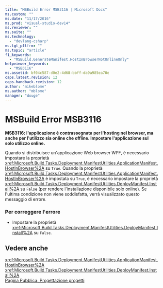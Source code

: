 ```yaml
---
title: "MSBuild Error MSB3116 | Microsoft Docs"
ms.custom: ""
ms.date: "11/17/2016"
ms.prod: "visual-studio-dev14"
ms.reviewer: ""
ms.suite: ""
ms.technology: 
  - "devlang-csharp"
ms.tgt_pltfrm: ""
ms.topic: "article"
f1_keywords: 
  - "MSBuild.GenerateManifest.HostInBrowserNotOnlineOnly"
helpviewer_keywords: 
  - "MSB3116"
ms.assetid: bf04c587-d0e2-4d68-bbff-da9a985ea70e
caps.latest.revision: 12
caps.handback.revision: 12
author: "mikeblome"
ms.author: "mblome"
manager: "douge"
---
```

# MSBuild Error MSB3116
**MSB3116: l'applicazione è contrassegnata per l'hosting nel browser, ma anche per l'utilizzo sia online che offline.  Impostare l'applicazione sul solo utilizzo online.**  
  
 Quando si distribuisce un'applicazione Web browser WPF, è necessario impostare la proprietà <xref:Microsoft.Build.Tasks.Deployment.ManifestUtilities.ApplicationManifest.HostInBrowser%2A> su `True`.  Quando la proprietà <xref:Microsoft.Build.Tasks.Deployment.ManifestUtilities.ApplicationManifest.HostInBrowser%2A> è impostata su `True`, è necessario impostare la proprietà <xref:Microsoft.Build.Tasks.Deployment.ManifestUtilities.DeployManifest.Install%2A> su `False` \(per rendere l'installazione disponibile solo online\).  Se l'ultima condizione non viene soddisfatta, verrà visualizzato questo messaggio di errore.  
  
### Per correggere l'errore  
  
-   Impostare la proprietà <xref:Microsoft.Build.Tasks.Deployment.ManifestUtilities.DeployManifest.Install%2A> su `False`.  
  
## Vedere anche  
 <xref:Microsoft.Build.Tasks.Deployment.ManifestUtilities.ApplicationManifest.HostInBrowser%2A>   
 <xref:Microsoft.Build.Tasks.Deployment.ManifestUtilities.DeployManifest.Install%2A>   
 [Pagina Pubblica, Progettazione progetti](../ide/reference/publish-page-project-designer.md)